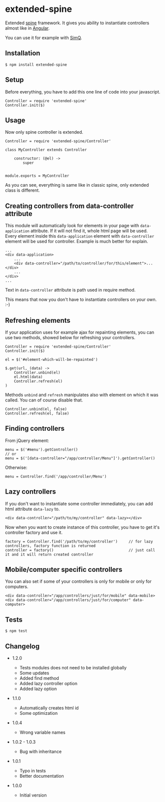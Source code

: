 # extended-spine

Extended [spine](https://npmjs.org/package/spine) framework. It gives you ability to instantiate controllers almost
like in [Angular](http://angularjs.org/).

You can use it for example with [SimQ](https://npmjs.org/package/simq).

## Installation

```
$ npm install extended-spine
```

## Setup

Before everything, you have to add this one line of code into your javascript.

```
Controller = require 'extended-spine'
Controller.init($)
```

## Usage

Now only spine controller is extended.

```
Controller = require 'extended-spine/Controller'

class MyController extends Controller

	constructor: (@el) ->
		super


module.exports = MyController
```

As you can see, everything is same like in classic spine, only extended class is different.

## Creating controllers from data-controller attribute

This module will automatically look for elements in your page with `data-application` attribute. If it will not find it, whole html page will
be used. Every element inside this `data-application` element with `data-controller` element will be used for controller.
Example is much better for explain.

```
...
<div data-application>
	...
	<div data-controller="/path/to/controller/for/this/element">...</div>
	...
</div>
...
```

Text in `data-controller` attribute is path used in require method.

This means that now you don't have to instantiate controllers on your own. :-)

## Refreshing elements

If your application uses for example ajax for repainting elements, you can use two methods, showed below for refreshing
your controllers.

```
Controller = require 'extended-spine/Controller'
Controller.init($)

el = $('#element-which-will-be-repainted')

$.get(url, (data) ->
	Controller.unbind(el)
	el.html(data)
	Controller.refresh(el)
)
```

Methods `unbind` and `refresh` manipulates also with element on which it was called. You can of course disable that.

```
Controller.unbind(el, false)
Controller.refresh(el, false)
```

## Finding controllers

From jQuery element:
```
menu = $('#menu').getController()
// or
menu = $('[data-controller="/app/controller/Menu"]').getController()
```

Otherwise:
```
menu = Controller.find('/app/controller/Menu')
```

## Lazy controllers
If you don't want to instantiate some controller immediately, you can add html attribute `data-lazy` to.

```
<div data-controller="/path/to/my/controller" data-lazy></div>
```

Now when you want to create instance of this controller, you have to get it's controller factory and use it.

```
factory = Controller.find('/path/to/my/controller')		// for lazy controllers, factory function is returned
controller = factory()									// just call it and it will return created controller
```

## Mobile/computer specific controllers

You can also set if some of your controllers is only for mobile or only for computers.

```
<div data-controller="/app/controllers/just/for/mobile" data-mobile>
<div data-controller="/app/controllers/just/for/computer" data-computer>
```

## Tests

```
$ npm test
```

## Changelog

* 1.2.0
	+ Tests modules does not need to be installed globally
	+ Some updates
	+ Added find method
	+ Added lazy controller option
	+ Added lazy option

* 1.1.0
	+ Automatically creates html id
	+ Some optimization

* 1.0.4
	+ Wrong variable names

* 1.0.2 - 1.0.3
	+ Bug with inheritance

* 1.0.1
	+ Typo in tests
	+ Better documentation

* 1.0.0
	+ Initial version